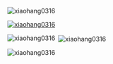 




<p align="left"> <img src="https://komarev.com/ghpvc/?username=xiaohang0316&label=Profile%20views&color=0e75b6&style=flat" alt="xiaohang0316" /> </p>

<p align="left"> <a href="https://github.com/ryo-ma/github-profile-trophy"><img src="https://github-profile-trophy.vercel.app/?username=xiaohang0316" alt="xiaohang0316" /></a> </p>


<p><img align="left" src="https://github-readme-stats.vercel.app/api/top-langs?username=xiaohang0316&show_icons=true&locale=en&layout=compact" alt="xiaohang0316" /></p>

<p>&nbsp;<img align="center" src="https://github-readme-stats.vercel.app/api?username=xiaohang0316&show_icons=true&locale=en" alt="xiaohang0316" /></p>

<p><img align="center" src="https://github-readme-streak-stats.herokuapp.com/?user=xiaohang0316&theme=default" alt="xiaohang0316" /></p>







